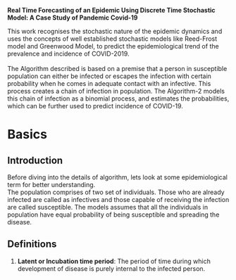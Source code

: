 **Real Time Forecasting of an Epidemic Using Discrete Time Stochastic Model: A Case Study of Pandemic Covid-19**

This work recognises the stochastic nature of the epidemic dynamics and uses the concepts of well established stochastic models like Reed-Frost model and Greenwood Model, to predict the epidemiological trend of the prevalence and incidence of COVID-2019. <br /><br />
The Algorithm described is based on a premise that a person in susceptible population can either be infected or escapes the infection with certain probability when he comes in adequate contact with an infective. This process creates a chain of infection in population. The
Algorithm-2 models this chain of infection as a binomial process, and estimates the probabilities, which can be further used to predict incidence of COVID-19.

# Basics
## Introduction
Before diving into the details of algorithm, lets look at some epidemiological term for better understanding.<br /> 
The population comprises of two set of individuals. Those who are already infected are called as infectives and those capable of receiving the infection are called susceptible. The models assumes that all the individuals in population have equal probability of being susceptible and spreading the disease.
## Definitions
1. **Latent or Incubation time period**: The period of time during which development of disease is purely internal to the infected person.<br />
